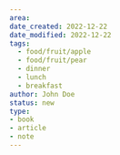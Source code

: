 ```yaml
---
area:
date_created: 2022-12-22
date_modified: 2022-12-22
tags:
  - food/fruit/apple
  - food/fruit/pear
  - dinner
  - lunch
  - breakfast
author: John Doe
status: new
type:
- book
- article
- note
---
```


